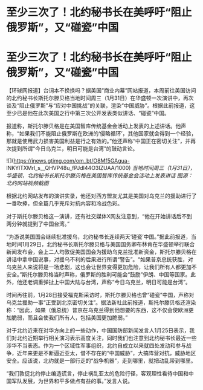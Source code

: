 # 至少三次了！北约秘书长在美呼吁“阻止俄罗斯”，又“碰瓷”中国

# 至少三次了！北约秘书长在美呼吁“阻止俄罗斯”，又“碰瓷”中国

【环球网报道】台词本不换换吗？据美国“商业内幕”网站报道，本周前往美国访问的北约秘书长斯托尔滕贝格当地时间周三（1月31日）在华盛顿一次演讲中，再次谈及“阻止俄罗斯”与“应对中国挑战”的关联，渲染“中国威胁”。根据此前报道，这至少已是他在此次美国之行中第三次公开发表类似讲话、“碰瓷”中国。

报道称，斯托尔滕贝格是在美国智库传统基金会活动上发表的上述讲话。他声称，“如果我们不能阻止俄罗斯在欧洲的‘侵略循环’，其他国家就会得到一个经验，那就是使用武力损害美国利益是行之有效的。”他还声称“中国正在密切关注”，并再次提到所谓“今日乌克兰，明日可能是台湾”的鼓动言论。

![](https://inews.gtimg.com/om_bt/O8Mf5GAgua-
lNKYlTXMrl_s__QHVP48u_fPJdI44O3IZUAA/1000)
_当地时间周三（1月31日），华盛顿，北约秘书长斯托尔滕贝格在美国智库传统基金会活动上发表讲话 图源：北约网站视频截图_

根据北约网站发布的演讲实录，他还对西方盟友尤其是美国对乌克兰的援助进行了一番吹捧，但全篇几乎充斥对抗内容和冷战色彩。

对于斯托尔滕贝格这一演讲，还有社交媒体X网友注意到，“他在开始讲话后不到两分钟就提到了中国台湾。”

“为游说美国国会继续批准援乌，北约秘书长连续两天‘碰瓷’中国。”据此前报道，当地时间1月29日，北约秘书长斯托尔滕贝格与美国国务卿布林肯在华盛顿举行联合新闻发布会，会上二人均敦促美国国会为援助乌克兰批准新资金，斯托尔滕贝格在讲话中拿中国说事，对援乌不利的后果进行所谓“警告”。“如果普京总统获胜，对乌克兰人来说将是一场悲剧，这也会让世界变得更加危险，让我们所有人都更加不安全。”斯托尔滕贝格当时声称，俄罗斯的胜利可能会“鼓励”伊朗、中国等国家。此外，他还老调重弹扯上中国大陆与台湾，声称“今日乌克兰，明日可能是台湾”。

时间再往前，1月28日接受福克斯采访时，斯托尔滕贝格也曾“碰瓷”中国，声称对乌克兰援助一事“正受到北京密切关注”。据法新社此前报道，斯托尔滕贝格还渲染称：“因此，如果（俄总统）普京在乌克兰得到他想要的东西，这不仅会使欧洲更加脆弱，而且会使我们所有人，包括美国更加脆弱。”

对于北约近来在对华方向上的一些动作，中国国防部新闻发言人1月25日表示，我们对北约近期举行相关演习表示高度关注，同时我们也注意到北约秘书长最近一些涉华不当表态。作为一个区域性军事组织，北约自成立以来就四处发动和参与战争，近年来更是不断逼近亚太，借不存在的“中国威胁”，大搞阵营对抗，威胁地区安全。应该说，北约就是一部行走的“战争机器”，走到哪里，就把动乱带到哪里。

“我们敦促北约停止编造谎言，停止祸乱亚太的危险行径，客观理性看待中国和中国军队发展，为世界和平多做点有益的事。”发言人说。

